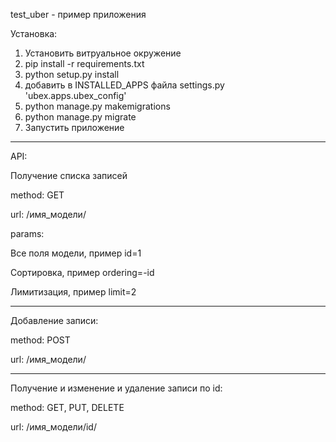 test_uber - пример приложения

Установка:

1. Установить витруальное окружение
2. pip install -r requirements.txt
3. python setup.py install
4. добавить в INSTALLED_APPS файла settings.py 'ubex.apps.ubex_config'
5. python manage.py makemigrations
6. python manage.py migrate
7. Запустить приложение


--------------------------------------------------------------------

API:

Получение списка записей

method: GET

url: /имя_модели/

params:

Все поля модели, пример id=1

Сортировка, пример ordering=-id

Лимитизация, пример limit=2

--------------------------------------------------------------------------

Добавление записи:

method: POST

url: /имя_модели/

----------------------------------------------------------------------------

Получение и изменение и удаление записи по id:

method: GET, PUT, DELETE

url: /имя_модели/id/
